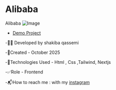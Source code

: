 # Alibaba
Alibaba
![Image](https://github.com/user-attachments/assets/887a0cb8-45b4-4ed7-b55e-78ac01ff0da0)
- [Demo Project](https://alibaba-ju2g.vercel.app/)

-👩‍💻 Developed by shakiba qassemi

-📆Created - October 2025

-🔧Technologies Used - Html , Css ,Tailwind, Nextjs 

-✅Role - Frontend

-📬How to reach me : with my [instagram](https://www.instagram.com/shakiba.qassemi.dev/)


